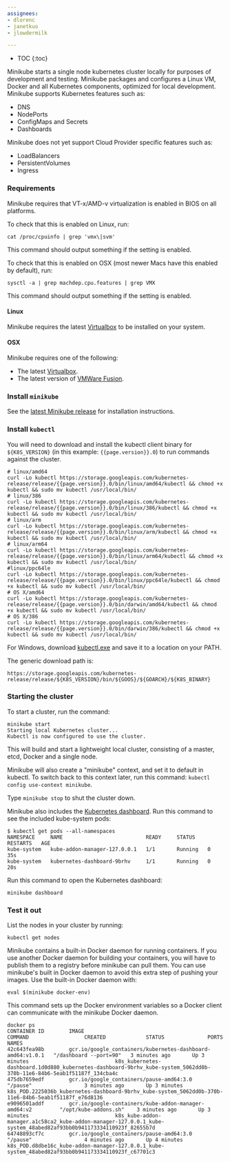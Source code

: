 ```yaml
---
assignees:
- dlorenc
- janetkuo
- jlowdermilk

---
```


* TOC
{:toc}

Minikube starts a single node kubernetes cluster locally for purposes of development and testing.
Minikube packages and configures a Linux VM, Docker and all Kubernetes components, optimized for local development.
Minikube supports Kubernetes features such as:

* DNS
* NodePorts
* ConfigMaps and Secrets
* Dashboards

Minikube does not yet support Cloud Provider specific features such as:

* LoadBalancers
* PersistentVolumes
* Ingress

### Requirements

Minikube requires that VT-x/AMD-v virtualization is enabled in BIOS on all platforms.

To check that this is enabled on Linux, run:

```shell
cat /proc/cpuinfo | grep 'vmx\|svm'
```

This command should output something if the setting is enabled.

To check that this is enabled on OSX (most newer Macs have this enabled by default), run:

```shell
sysctl -a | grep machdep.cpu.features | grep VMX

```

This command should output something if the setting is enabled.

#### Linux

Minikube requires the latest [Virtualbox](https://www.virtualbox.org/wiki/Downloads) to be installed on your system.

#### OSX

Minikube requires one of the following:

* The latest [Virtualbox](https://www.virtualbox.org/wiki/Downloads).
* The latest version of [VMWare Fusion](https://www.vmware.com/products/fusion).

### Install `minikube`

See the [latest Minikube release](https://github.com/kubernetes/minikube/releases) for installation instructions.

### Install `kubectl`

You will need to download and install the kubectl client binary for `${K8S_VERSION}` (in this example: `{{page.version}}.0`)
to run commands against the cluster.

```shell
# linux/amd64
curl -Lo kubectl https://storage.googleapis.com/kubernetes-release/release/{{page.version}}.0/bin/linux/amd64/kubectl && chmod +x kubectl && sudo mv kubectl /usr/local/bin/
# linux/386
curl -Lo kubectl https://storage.googleapis.com/kubernetes-release/release/{{page.version}}.0/bin/linux/386/kubectl && chmod +x kubectl && sudo mv kubectl /usr/local/bin/
# linux/arm
curl -Lo kubectl https://storage.googleapis.com/kubernetes-release/release/{{page.version}}.0/bin/linux/arm/kubectl && chmod +x kubectl && sudo mv kubectl /usr/local/bin/
# linux/arm64
curl -Lo kubectl https://storage.googleapis.com/kubernetes-release/release/{{page.version}}.0/bin/linux/arm64/kubectl && chmod +x kubectl && sudo mv kubectl /usr/local/bin/
#linux/ppc64le
curl -Lo kubectl https://storage.googleapis.com/kubernetes-release/release/{{page.version}}.0/bin/linux/ppc64le/kubectl && chmod +x kubectl && sudo mv kubectl /usr/local/bin/
# OS X/amd64 
curl -Lo kubectl https://storage.googleapis.com/kubernetes-release/release/{{page.version}}.0/bin/darwin/amd64/kubectl && chmod +x kubectl && sudo mv kubectl /usr/local/bin/
# OS X/386 
curl -Lo kubectl https://storage.googleapis.com/kubernetes-release/release/{{page.version}}.0/bin/darwin/386/kubectl && chmod +x kubectl && sudo mv kubectl /usr/local/bin/
```

For Windows, download [kubectl.exe](http://storage.googleapis.com/kubernetes-release/release/{{page.version}}.0/bin/windows/amd64/kubectl.exe) and save it to a location on your PATH.

The generic download path is:
```
https://storage.googleapis.com/kubernetes-release/release/${K8S_VERSION}/bin/${GOOS}/${GOARCH}/${K8S_BINARY}
```

### Starting the cluster

To start a cluster, run the command:

```shell
minikube start
Starting local Kubernetes cluster...
Kubectl is now configured to use the cluster.
```

This will build and start a lightweight local cluster, consisting of a master, etcd, Docker and a single node.

Minikube will also create a "minikube" context, and set it to default in kubectl.
To switch back to this context later, run this command: `kubectl config use-context minikube`.

Type `minikube stop` to shut the cluster down.

Minikube also includes the [Kubernetes dashboard](http://kubernetes.io/docs/user-guide/ui/). Run this command to see the included kube-system pods:

```shell
$ kubectl get pods --all-namespaces
NAMESPACE     NAME                           READY     STATUS    RESTARTS   AGE
kube-system   kube-addon-manager-127.0.0.1   1/1       Running   0          35s
kube-system   kubernetes-dashboard-9brhv     1/1       Running   0          20s
```

Run this command to open the Kubernetes dashboard:

```shell
minikube dashboard
```

### Test it out

List the nodes in your cluster by running:

```shell
kubectl get nodes
```

Minikube contains a built-in Docker daemon for running containers.
If you use another Docker daemon for building your containers, you will have to publish them to a registry before minikube can pull them. 
You can use minikube's built in Docker daemon to avoid this extra step of pushing your images.
Use the built-in Docker daemon with:

```shell
eval $(minikube docker-env)
```
This command sets up the Docker environment variables so a Docker client can communicate with the minikube Docker daemon.

```shell
docker ps
CONTAINER ID        IMAGE                                                        COMMAND                  CREATED             STATUS              PORTS               NAMES
42c643fea98b        gcr.io/google_containers/kubernetes-dashboard-amd64:v1.0.1   "/dashboard --port=90"   3 minutes ago       Up 3 minutes                            k8s_kubernetes-dashboard.1d0d880_kubernetes-dashboard-9brhv_kube-system_5062dd0b-370b-11e6-84b6-5eab1f51187f_134cba4c
475db7659edf        gcr.io/google_containers/pause-amd64:3.0                     "/pause"                 3 minutes ago       Up 3 minutes                            k8s_POD.2225036b_kubernetes-dashboard-9brhv_kube-system_5062dd0b-370b-11e6-84b6-5eab1f51187f_e76d8136
e9096501addf        gcr.io/google-containers/kube-addon-manager-amd64:v2         "/opt/kube-addons.sh"    3 minutes ago       Up 3 minutes                            k8s_kube-addon-manager.a1c58ca2_kube-addon-manager-127.0.0.1_kube-system_48abed82af93bb0b941173334110923f_82655b7d
64748893cf7c        gcr.io/google_containers/pause-amd64:3.0                     "/pause"                 4 minutes ago       Up 4 minutes                            k8s_POD.d8dbe16c_kube-addon-manager-127.0.0.1_kube-system_48abed82af93bb0b941173334110923f_c67701c3
```
